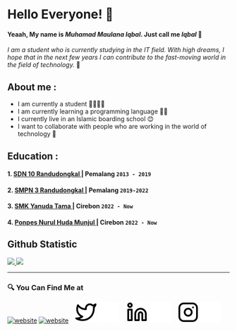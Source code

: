 # Hello Everyone! 👋
#### Yeaah, My name is *Muhamad Maulana Iqbal*. Just call me *Iqbal* 📌
_I am a student who is currently studying in the IT field. With high dreams, I hope that in the next few years I can contribute to the fast-moving world in the field of technology._ 🎯

## About me : 
- I am currently a student 👨‍💻🧑‍🏫
- I am currently learning a programming language 👨‍💻
- I currently live in an Islamic boarding school 😊
- I want to collaborate with people who are working in the world of technology 🤩

## Education : 
#### 1. [ SDN 10 Randudongkal ](https://dapo.dikdasmen.go.id/sekolah/E870C1F40829A194983C) | Pemalang `2013 - 2019`
#### 2. [ SMPN 3 Randudongkal ](https://dapo.dikdasmen.go.id/sekolah/82F55986C6BB8311EE03) | Pemalang `2019-2022`
#### 3. [ SMK Yanuda Tama ](https://www.smkyanudatama.sch.id/) | Cirebon `2022 - Now`
#### 4. [ Ponpes Nurul Huda Munjul ](https://nurulhudamunjul.ponpes.id/) | Cirebon `2022 - Now`

## Github Statistic
<p align="left">
<a href="https://github.com/Moch-iQBAAL">
<img height="170em" src="https://github-readme-stats-eight-theta.vercel.app/api/top-langs/?username=Moch-iQBAAL&layout=compact&langs_count=8&theme=buefy"/>
<img height="170em" src="https://github-readme-stats-eight-theta.vercel.app/api?username=Moch-iQBAAL&show_icons=true&theme=buefy&include_all_commits=true&count_private=true"/>
</a>
</p>

---

### 🔍 You Can Find Me at 
[![website](./img/whatsapp-light.svg)](https://wa.me/085385024451?text=Helloo#gh-light-mode-only)
[![website](./img/whatsapp-light.svg)](https://wa.me/085385024451?text=Helloo#gh-dark-mode-only)
&nbsp;&nbsp;
[![website](./img/twitter-light.svg)](https://twitter.com/vincentwwidyan#gh-light-mode-only)
[![website](./img/twitter-dark.svg)](https://twitter.com/vincentwwidyan#gh-dark-mode-only)
&nbsp;&nbsp;
[![website](./img/linkedin-light.svg)](https://www.linkedin.com/in/vincentwidyan#gh-light-mode-only)
[![website](./img/linkedin-dark.svg)](https://www.linkedin.com/in/vincentwidyan#gh-dark-mode-only)
&nbsp;&nbsp;
[![website](./img/instagram-light.svg)](https://instagram.com/vincentwwidyan#gh-light-mode-only)
[![website](./img/instagram-dark.svg)](https://instagram.com/vincentwwidyan#gh-dark-mode-only)



[webdev]: https://github.com/vincentwidyan/vincentwidyan

